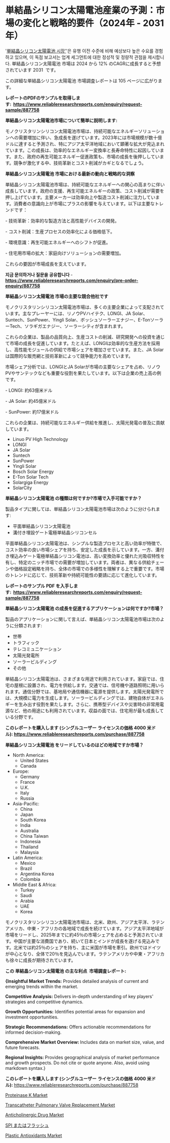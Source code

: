 <p><h1>単結晶シリコン太陽電池産業の予測：市場の変化と戦略的要件（2024年 - 2031年）</h1></p><p>'<a href="https://www.reliableresearchreports.com/monocrystalline-silicon-solar-cell-r887758?utm_campaign=110&utm_medium=36&utm_source=Github&utm_content=ia&utm_term=13112024&utm_id=monocrystalline-silicon-solar-cell">単結晶シリコン太陽電池 시장'</a>'은 유행 이전 수준에 비해 예상보다 높은 수요를 경험하고 있으며, 이 독점 보고서는 업계 세그먼트에 대한 정성적 및 정량적 관점을 제시합니다. 単結晶シリコン太陽電池 市場は 2024 から 12% のCAGRに成長すると予想されています 2031&nbsp; です。</p>
<p>この詳細な単結晶シリコン太陽電池 市場調査レポートは 105 ページに広がります。</p>
<p><strong>レポートのPDFのサンプルを取得します</strong><strong>:&nbsp;&nbsp;<a href="https://www.reliableresearchreports.com/enquiry/request-sample/887758?utm_campaign=110&utm_medium=36&utm_source=Github&utm_content=ia&utm_term=13112024&utm_id=monocrystalline-silicon-solar-cell">https://www.reliableresearchreports.com/enquiry/request-sample/887758</a></strong></p>
<p><strong>単結晶シリコン太陽電池市場について簡単に説明します:</strong></p>
<p><p>モノクリスタリンシリコン太陽電池市場は、持続可能なエネルギーソリューションへの需要増加に伴い、急成長を遂げています。2023年には市場規模が数十億ドルに達すると予測され、特にアジア太平洋地域において顕著な拡大が見込まれています。この成長は、効率的なエネルギー変換率と長寿命特性に起因しています。また、政府の再生可能エネルギー促進政策も、市場の成長を後押ししています。競争が激化する中、技術革新とコスト削減がカギとなるでしょう。</p></p>
<p><strong>単結晶シリコン太陽電池 市場における最新の動向と戦略的な洞察</strong></p>
<p><p>単結晶シリコン太陽電池市場は、持続可能なエネルギーへの関心の高まりに伴い成長しています。政府の支援、再生可能エネルギーの政策、コスト削減が需要を押し上げています。主要メーカーは効率向上や製造コスト削減に注力しています。消費者の意識向上が市場にプラスの影響を与えています。以下は主要なトレンドです：</p><p>- 技術革新：効率的な製造方法と高性能デバイスの開発。</p><p>- コスト削減：生産プロセスの効率化による価格低下。</p><p>- 環境意識：再生可能エネルギーへのシフトが促進。</p><p>- 住宅用市場の拡大：家庭向けソリューションの需要増加。</p><p>これらの要因が市場成長を支えています。</p></p>
<p><strong>지금 문의하거나 질문을 공유합니다</strong><strong>&nbsp;</strong>-<strong><a href="https://www.reliableresearchreports.com/enquiry/pre-order-enquiry/887758?utm_campaign=110&utm_medium=36&utm_source=Github&utm_content=ia&utm_term=13112024&utm_id=monocrystalline-silicon-solar-cell">https://www.reliableresearchreports.com/enquiry/pre-order-enquiry/887758</a></strong></p>
<p><strong>単結晶シリコン太陽電池 市場の主要な競合他社です</strong></p>
<p><p>モノクリスタリンシリコン太陽電池市場は、多くの主要企業によって支配されています。主なプレーヤーには、リノウPVハイテク、LONGI、JA Solar、Suntech、SunPower、Yingli Solar、ボッシュソーラーエナジー、E-TonソーラーTech、ソラギガエナジー、ソーラーシティが含まれます。</p><p>これらの企業は、製品の品質向上、生産コストの削減、研究開発への投資を通じて市場の成長を促進しています。たとえば、LONGIは効率的な生産方法を採用し、高性能モジュールの供給で市場シェアを増加させています。また、JA Solarは国際的な販売網と技術革新によって競争能力を高めています。</p><p>市場シェア分析では、LONGIとJA Solarが市場の主要なシェアを占め、リノウPVやサンテックなども重要な役割を果たしています。以下は企業の売上高の例です。</p><p>- LONGI: 約63億米ドル</p><p>- JA Solar: 約45億米ドル</p><p>- SunPower: 約17億米ドル</p><p>これらの企業は、持続可能なエネルギー供給を推進し、太陽光発電の普及に貢献しています。</p></p>
<p><ul><li>Linuo PV High Technology</li><li>LONGI</li><li>JA Solar</li><li>Suntech</li><li>SunPower</li><li>Yingli Solar</li><li>Bosch Solar Energy</li><li>E-Ton Solar Tech</li><li>Solargiga Energy</li><li>SolarCity</li></ul></p>
<p><strong>単結晶シリコン太陽電池 の種類は何ですか?市場で入手可能ですか？</strong></p>
<p>製品タイプに関しては、単結晶シリコン太陽電池市場は次のように分けられます:</p>
<p><ul><li>平面単結晶シリコン太陽電池</li><li>溝付き埋設ゲート電極単結晶シリコンセル</li></ul></p>
<p><p>平面単結晶シリコン太陽電池は、シンプルな製造プロセスと高い効率が特徴で、コスト効率の良い市場シェアを持ち、安定した成長を示しています。一方、溝付き埋込みゲート電極単結晶シリコン電池は、高い変換効率と優れた光吸収特性を有し、特定のニッチ市場での需要が増加しています。両者は、異なる供給チェーンや価格設定戦略を持ち、全体の市場での多様性を理解する上で重要です。市場のトレンドに応じて、技術革新や持続可能性の要請に応じて進化しています。</p></p>
<p><strong>レポートのサンプル PDF を入手します:&nbsp;</strong><strong>&nbsp;<a href="https://www.reliableresearchreports.com/enquiry/request-sample/887758?utm_campaign=110&utm_medium=36&utm_source=Github&utm_content=ia&utm_term=13112024&utm_id=monocrystalline-silicon-solar-cell">https://www.reliableresearchreports.com/enquiry/request-sample/887758</a></strong></p>
<p><strong>単結晶シリコン太陽電池 の成長を促進するアプリケーションは何ですか?市場？</strong></p>
<p>製品のアプリケーションに関して言えば、単結晶シリコン太陽電池市場は次のように分類されます:</p>
<p><ul><li>世帯</li><li>トラフィック</li><li>テレコミュニケーション</li><li>太陽光発電所</li><li>ソーラービルディング</li><li>その他</li></ul></p>
<p><p>単結晶シリコン太陽電池は、さまざまな用途で利用されています。家庭では、住宅の屋根に設置され、電力を供給します。交通では、信号機や道路照明に用いられます。通信分野では、基地局や通信機器に電源を提供します。太陽光発電所では、大規模に電力を生成します。ソーラービルディングでは、建物自体がエネルギーを生み出す役割を果たします。さらに、携帯型デバイスや災害時の非常用電源など、他の用途にも利用されています。収益の面では、住宅用が最も成長している分野です。</p></p>
<p><strong>このレポートを購入します (シングルユーザー ライセンスの価格 4000 米ドル):</strong><strong>&nbsp;<a href="https://www.reliableresearchreports.com/purchase/887758?utm_campaign=110&utm_medium=36&utm_source=Github&utm_content=ia&utm_term=13112024&utm_id=monocrystalline-silicon-solar-cell">https://www.reliableresearchreports.com/purchase/887758</a></strong></p>
<p><strong>単結晶シリコン太陽電池 をリードしているのはどの地域ですか市場？</strong></p>
<p><ul>
    <li>
        North America:
        <ul>
            <li>United States</li>
            <li>Canada</li>
        </ul>
    </li>
    <li>
        Europe:
        <ul>
            <li>Germany</li>
            <li>France</li>
            <li>U.K.</li>
            <li>Italy</li>
            <li>Russia</li>
        </ul>
    </li>
    <li>
        Asia-Pacific:
        <ul>
            <li>China</li>
            <li>Japan</li>
            <li>South Korea</li>
            <li>India</li>
            <li>Australia</li>
            <li>China Taiwan</li>
            <li>Indonesia</li>
            <li>Thailand</li>
            <li>Malaysia</li>
        </ul>
    </li>
    <li>
        Latin America:
        <ul>
            <li>Mexico</li>
            <li>Brazil</li>
            <li>Argentina Korea</li>
            <li>Colombia</li>
        </ul>
    </li>
    <li>
        Middle East & Africa:
        <ul>
            <li>Turkey</li>
            <li>Saudi</li>
            <li>Arabia</li>
            <li>UAE</li>
            <li>Korea</li>
        </ul>
    </li>
    </ul></p>
<p><p>モノクリスタリンシリコン太陽電池市場は、北米、欧州、アジア太平洋、ラテンアメリカ、中東・アフリカの各地域で成長を続けています。アジア太平洋地域が市場をリードし、2025年までに約45％の市場シェアを占めると予測されています。中国が主要な消費国であり、続いて日本とインドが成長を遂げる見込みです。北米では約25％のシェアを持ち、主に米国が市場を牽引。欧州ではドイツが中心となり、全体で20％を見込んでいます。ラテンアメリカや中東・アフリカも徐々に成長が期待されています。</p></p>
<p><strong>この 単結晶シリコン太陽電池 の主な利点&nbsp; 市場調査レポート:</strong></p>
<p><strong>{Insightful Market Trends:</strong> Provides detailed analysis of current and emerging trends within the market.</p>
<p><strong>Competitive Analysis:</strong> Delivers in-depth understanding of key players' strategies and competitive dynamics.</p>
<p><strong>Growth Opportunities:</strong> Identifies potential areas for expansion and investment opportunities.</p>
<p><strong>Strategic Recommendations:</strong> Offers actionable recommendations for informed decision-making.</p>
<p><strong>Comprehensive Market Overview: </strong>Includes data on market size, value, and future forecasts.</p>
<p><strong>Regional Insights: </strong>Provides geographical analysis of market performance and growth prospects. Do not cite or quote anyone. Also, avoid using markdown syntax.}</p>
<p><strong>このレポートを購入します (シングルユーザー ライセンスの価格 4000 米ドル):&nbsp;</strong><a href="https://www.reliableresearchreports.com/purchase/887758?utm_campaign=110&utm_medium=36&utm_source=Github&utm_content=ia&utm_term=13112024&utm_id=monocrystalline-silicon-solar-cell">https://www.reliableresearchreports.com/purchase/887758</a></p>
<p><p><a href="https://www.linkedin.com/pulse/proteinase-k-market-evolution-key-trends-regional-dynamics-o3mmc?utm_campaign=110&utm_medium=36&utm_source=Github&utm_content=ia&utm_term=13112024&utm_id=monocrystalline-silicon-solar-cell">Proteinase K Market</a></p><p><a href="https://issuu.com/reportprime-2/docs/transcatheter-pulmonary-valve-repla_73dac8d8e568d4?utm_campaign=110&utm_medium=36&utm_source=Github&utm_content=ia&utm_term=13112024&utm_id=monocrystalline-silicon-solar-cell">Transcatheter Pulmonary Valve Replacement Market</a></p><p><a href="https://issuu.com/reportprime-2/docs/anticholinergic-drug-market-size-20_3dc65db45d305d?utm_campaign=110&utm_medium=36&utm_source=Github&utm_content=ia&utm_term=13112024&utm_id=monocrystalline-silicon-solar-cell">Anticholinergic Drug Market</a></p><p><a href="https://github.com/lababdou/Market-Research-Report-List-6/blob/main/390097723810.md?utm_campaign=110&utm_medium=36&utm_source=Github&utm_content=ia&utm_term=13112024&utm_id=monocrystalline-silicon-solar-cell">SPI またはフラッシュ</a></p><p><a href="https://www.linkedin.com/pulse/plastic-antioxidants-market-segmentation-applications-zjkoc?utm_campaign=110&utm_medium=36&utm_source=Github&utm_content=ia&utm_term=13112024&utm_id=monocrystalline-silicon-solar-cell">Plastic Antioxidants Market</a></p></p>
<p>&nbsp;</p>